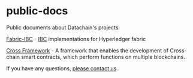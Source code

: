 # public-docs

Public documents about Datachain's projects:

[Fabric-IBC](./fabric-ibc) - [IBC](https://github.com/cosmos/ics) implementations for Hyperledger fabric

[Cross Framework](./cross) - A framework that enables the development of Cross-chain smart contracts, which perform functions on multiple blockchains.

If you have any questions, [please contact us](https://speee.jp/contact/).
